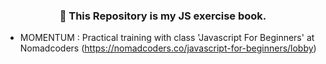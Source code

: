 <div align=center><h3>🐬 This Repository is my JS exercise book.</h3></div>

* MOMENTUM : Practical training with class 'Javascript For Beginners' at Nomadcoders (https://nomadcoders.co/javascript-for-beginners/lobby﻿)
